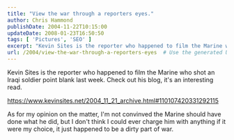 ```yaml
---
title: "View the war through a reporters eyes."
author: Chris Hammond
publishDate: 2004-11-22T10:15:00
updateDate: 2008-01-23T16:50:50
tags: [ 'Pictures', 'SEO' ]
excerpt: "Kevin Sites is the reporter who happened to film the Marine who shot an Iraqi soldier point blank last week. Check out his blog, it's an interesting read. https://www.kevinsites.net/2004_11_21_archive.html#110107420331292115 As for my opinion on the matter, I'm not convinved the Marine should have done what he did, but I don't think I could ever charge him with anything if it were my choice, it just happened to be a dirty part of..."
url: /2004/view-the-war-through-a-reporters-eyes  # Use the generated URL with year
---
```

<P>Kevin Sites is the reporter who happened to film the Marine who shot an Iraqi soldier point blank last week. Check out his blog, it's an interesting read.</P> <P><A href="https://www.kevinsites.net/2004_11_21_archive.html#110107420331292115">https://www.kevinsites.net/2004_11_21_archive.html#110107420331292115</A></P> <P>As for my opinion on the matter, I'm not convinved the Marine should have done what he did, but I don't think I could ever charge him with anything if it were my choice, it just happened to be a dirty part of war.</P>
